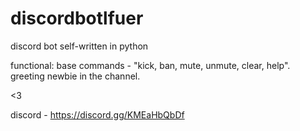 # discordbotlfuer
discord bot self-written in python

functional:
base commands - "kick, ban, mute, unmute, clear, help".
greeting newbie in the channel.



<3


discord - https://discord.gg/KMEaHbQbDf
